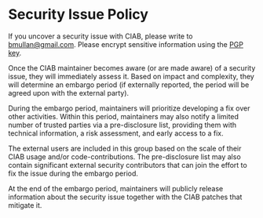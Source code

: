 # Security Issue Policy

If you uncover a security issue with CIAB, please write to <bmullan@gmail.com>. 
Please encrypt sensitive information using the [PGP key](PGP-KEY.asc).

Once the CIAB maintainer becomes aware (or are made
aware) of a security issue, they will immediately assess it. Based on impact and
complexity, they will determine an embargo period (if externally reported, the
period will be agreed upon with the external party).

During the embargo period, maintainers will prioritize developing a fix over
other activities. Within this period, maintainers may also notify a limited
number of trusted parties via a pre-disclosure list, providing them with
technical information, a risk assessment, and early access to a fix.

The external users are included in this group based on the scale of their
CIAB usage and/or code-contributions. The pre-disclosure list may also contain
significant external security contributors that can join the effort to fix the
issue during the embargo period.

At the end of the embargo period, maintainers will publicly release information
about the security issue together with the CIAB patches that mitigate it.
